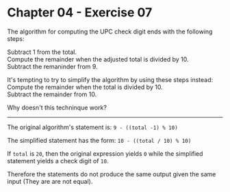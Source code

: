 # Chapter 04 - Exercise 07

The algorithm for computing the UPC check digit ends with the following steps:

Subtract 1 from the total.  
Compute the remainder when the adjusted total is divided by 10.   
Subtract the remaninder from 9.   


It's tempting to try to simplify the algorithm by using these steps instead:  
Compute the remainder when the total is divided by 10.  
Subtract the remainder from 10.   


Why doesn't this techninque work?


---

The original algorithm's statement is: `9 - ((total -1) % 10)`

The simplified statement has the form: `10 - ((total / 10) % 10)`


If `total` is `20`, then the original expression yields `0` while the simplified
statement yields a check digit of `10`.

Therefore the statements do not produce the same output given the same input
(They are are not equal).
